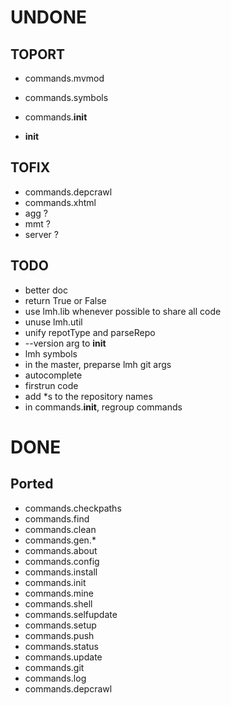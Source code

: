 
# UNDONE

## TOPORT

* commands.mvmod
* commands.symbols

* commands.__init__
* __init__

## TOFIX
* commands.depcrawl
* commands.xhtml
* agg ?
* mmt ?
* server ?

## TODO

* better doc
* return True or False
* use lmh.lib whenever possible to share all code
* unuse lmh.util
* unify repotType and parseRepo
* --version arg to __init__
* lmh symbols
* in the master, preparse lmh git args
* autocomplete
* firstrun code
* add *s to the repository names
* in commands.__init__, regroup commands

# DONE

## Ported

* commands.checkpaths
* commands.find
* commands.clean
* commands.gen.*
* commands.about
* commands.config
* commands.install
* commands.init
* commands.mine
* commands.shell
* commands.selfupdate
* commands.setup
* commands.push
* commands.status
* commands.update
* commands.git
* commands.log
* commands.depcrawl
